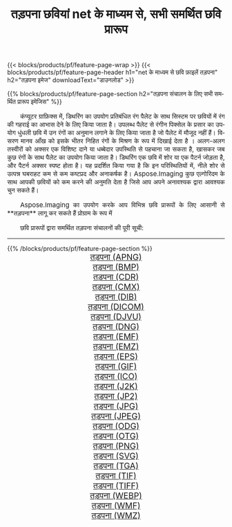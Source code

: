 ﻿---
title: तड़पना छवियां net के माध्यम से, सभी समर्थित छवि प्रारूप 
weight: 3920
url: /hi/net/dither 
lang: hi
langdirlevel: 2
locales: zh-hans,ja,it,ru,de,es,fr,nl,id,lt,pl,pt,vi,tr,ko,zh-hant,ar,hi,th,sv,cs,uk,he
description: Aspose.Imaging का उपयोग करके आप net के माध्यम से आसानी से तड़पना चित्र बना सकते हैं
---

{{< blocks/products/pf/feature-page-wrap >}}
{{< blocks/products/pf/feature-page-header h1="net के माध्यम से छवि फ़ाइलें तड़पना" h2="तड़पना इमेज" downloadText="डाउनलोड" >}}


{{% blocks/products/pf/feature-page-section  h2="तड़पना संचालन के लिए सभी समर्थित प्रारूप इमेजिस" %}}
<p align="justify" style="text-indent:2em;font-size:15px;">
कंप्यूटर ग्राफ़िक्स में, डिथरिंग का उपयोग प्रतिबंधित रंग पैलेट के साथ सिस्टम पर छवियों में रंग की गहराई का आभास देने के लिए किया जाता है। उपलब्ध पैलेट से रंगीन पिक्सेल के प्रसार का उपयोग धुंधली छवि में उन रंगों का अनुमान लगाने के लिए किया जाता है जो पैलेट में मौजूद नहीं हैं। विसरण मानव आँख को इसके भीतर निहित रंगों के मिश्रण के रूप में दिखाई देता है । अलग-अलग तस्वीरों को अक्सर एक विशिष्ट दाने या धब्बेदार उपस्थिति से पहचाना जा सकता है, खासकर जब कुछ रंगों के साथ पैलेट का उपयोग किया जाता है। डिथरिंग एक छवि में शोर या एक पैटर्न जोड़ता है, और पैटर्न अक्सर स्पष्ट होता है। यह प्रदर्शित किया गया है कि इन परिस्थितियों में, नीले शोर से उत्पन्न घबराहट कम से कम कष्टप्रद और अनाकर्षक है। Aspose.Imaging कुछ एल्गोरिदम के साथ आपकी छवियों को कम करने की अनुमति देता है जिसे आप अपने अनावश्यक द्वारा आवश्यक चुन सकते हैं।
</p>
<p align="justify" style="text-indent:2em;font-size:15px;">
Aspose.Imaging का उपयोग करके आप विभिन्न छवि प्रारूपों के लिए आसानी से **तड़पना** लागू कर सकते हैं प्रोग्राम के रूप में
</p>
<p align="justify" style="text-indent:2em;font-size:15px;">
छवि प्रारूपों द्वारा समर्थित तड़पना संचालनों की पूरी सूची:
</p>
<hr/>
{{% /blocks/products/pf/feature-page-section %}}
<div class="container-fluid productfamilypage bg-gray">
    <div class="convertypes bg-gray agp-content section">
        <div class="container">
		<div class="row other-converters" style="gap: 10px;font-size: 19px;text-align:center;">
		    <div class='col-md-2 other-converter remove-lp remove-rp'><a href="/imaging/hi/net/dither/apng" style="padding:15px;">तड़पना (APNG)</a></div><div class='col-md-2 other-converter remove-lp remove-rp'><a href="/imaging/hi/net/dither/bmp" style="padding:15px;">तड़पना (BMP)</a></div><div class='col-md-2 other-converter remove-lp remove-rp'><a href="/imaging/hi/net/dither/cdr" style="padding:15px;">तड़पना (CDR)</a></div><div class='col-md-2 other-converter remove-lp remove-rp'><a href="/imaging/hi/net/dither/cmx" style="padding:15px;">तड़पना (CMX)</a></div><div class='col-md-2 other-converter remove-lp remove-rp'><a href="/imaging/hi/net/dither/dib" style="padding:15px;">तड़पना (DIB)</a></div><div class='col-md-2 other-converter remove-lp remove-rp'><a href="/imaging/hi/net/dither/dicom" style="padding:15px;">तड़पना (DICOM)</a></div><div class='col-md-2 other-converter remove-lp remove-rp'><a href="/imaging/hi/net/dither/djvu" style="padding:15px;">तड़पना (DJVU)</a></div><div class='col-md-2 other-converter remove-lp remove-rp'><a href="/imaging/hi/net/dither/dng" style="padding:15px;">तड़पना (DNG)</a></div><div class='col-md-2 other-converter remove-lp remove-rp'><a href="/imaging/hi/net/dither/emf" style="padding:15px;">तड़पना (EMF)</a></div><div class='col-md-2 other-converter remove-lp remove-rp'><a href="/imaging/hi/net/dither/emz" style="padding:15px;">तड़पना (EMZ)</a></div><div class='col-md-2 other-converter remove-lp remove-rp'><a href="/imaging/hi/net/dither/eps" style="padding:15px;">तड़पना (EPS)</a></div><div class='col-md-2 other-converter remove-lp remove-rp'><a href="/imaging/hi/net/dither/gif" style="padding:15px;">तड़पना (GIF)</a></div><div class='col-md-2 other-converter remove-lp remove-rp'><a href="/imaging/hi/net/dither/ico" style="padding:15px;">तड़पना (ICO)</a></div><div class='col-md-2 other-converter remove-lp remove-rp'><a href="/imaging/hi/net/dither/j2k" style="padding:15px;">तड़पना (J2K)</a></div><div class='col-md-2 other-converter remove-lp remove-rp'><a href="/imaging/hi/net/dither/jp2" style="padding:15px;">तड़पना (JP2)</a></div><div class='col-md-2 other-converter remove-lp remove-rp'><a href="/imaging/hi/net/dither/jpg" style="padding:15px;">तड़पना (JPG)</a></div><div class='col-md-2 other-converter remove-lp remove-rp'><a href="/imaging/hi/net/dither/jpeg" style="padding:15px;">तड़पना (JPEG)</a></div><div class='col-md-2 other-converter remove-lp remove-rp'><a href="/imaging/hi/net/dither/odg" style="padding:15px;">तड़पना (ODG)</a></div><div class='col-md-2 other-converter remove-lp remove-rp'><a href="/imaging/hi/net/dither/otg" style="padding:15px;">तड़पना (OTG)</a></div><div class='col-md-2 other-converter remove-lp remove-rp'><a href="/imaging/hi/net/dither/png" style="padding:15px;">तड़पना (PNG)</a></div><div class='col-md-2 other-converter remove-lp remove-rp'><a href="/imaging/hi/net/dither/svg" style="padding:15px;">तड़पना (SVG)</a></div><div class='col-md-2 other-converter remove-lp remove-rp'><a href="/imaging/hi/net/dither/tga" style="padding:15px;">तड़पना (TGA)</a></div><div class='col-md-2 other-converter remove-lp remove-rp'><a href="/imaging/hi/net/dither/tif" style="padding:15px;">तड़पना (TIF)</a></div><div class='col-md-2 other-converter remove-lp remove-rp'><a href="/imaging/hi/net/dither/tiff" style="padding:15px;">तड़पना (TIFF)</a></div><div class='col-md-2 other-converter remove-lp remove-rp'><a href="/imaging/hi/net/dither/webp" style="padding:15px;">तड़पना (WEBP)</a></div><div class='col-md-2 other-converter remove-lp remove-rp'><a href="/imaging/hi/net/dither/wmf" style="padding:15px;">तड़पना (WMF)</a></div><div class='col-md-2 other-converter remove-lp remove-rp'><a href="/imaging/hi/net/dither/wmz" style="padding:15px;">तड़पना (WMZ)</a></div>
                </div>
        </div>
    </div>
</div>
<br/>
